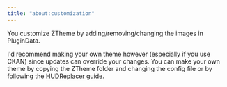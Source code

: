 ```yaml
---
title: "about:customization"
---
```


You customize ZTheme by adding/removing/changing the images in PluginData.

I'd recommend making your own theme however (especially if you use CKAN) since updates can override your changes.
You can make your own theme by copying the ZTheme folder and changing the config file or by following the [HUDReplacer guide](https://github.com/UltraJohn/HUDReplacer?tab=readme-ov-file#how-to-create-texture-packs). 